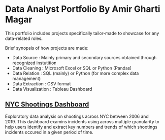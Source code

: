 # Data Analyst Portfolio By Amir Gharti Magar

This portfolio includes projects specifically tailor-made to showcase for any data-related roles. 

Brief synopsis of how projects are made: 
* Data Source         : Mainly primary and secondary sources obtained through recognized instutition
* Data Cleaning       : Microsoft Excel or SQL or Python (Pandas) 
* Data Relation       : SQL (mainly) or Python (for more complex data management)
* Data Extraction     : CSV format 
* Data Visualization  : Tableau Dashboard 


## [NYC Shootings Dashboard](https://public.tableau.com/app/profile/amirgm/viz/NYPD_ShootingsDashboard/MainDash)

Exploratory data analysis on shootings across NYC between 2006 and 2019. This dashboard examins incidents using across multiple granularity to help users identify and extract key numbers and trends of which shootings incidents occured in a given period of time.     

